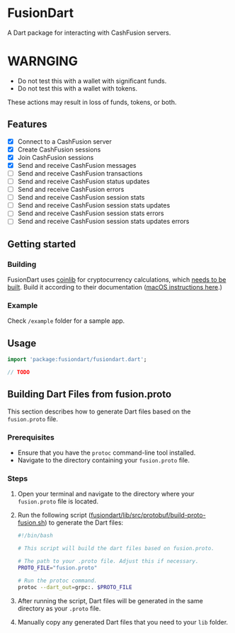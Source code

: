 <!-- 
This README describes the package. If you publish this package to pub.dev,
this README's contents appear on the landing page for your package.

For information about how to write a good package README, see the guide for
[writing package pages](https://dart.dev/guides/libraries/writing-package-pages). 

For general information about developing packages, see the Dart guide for
[creating packages](https://dart.dev/guides/libraries/create-library-packages)
and the Flutter guide for
[developing packages and plugins](https://flutter.dev/developing-packages). 
-->

# FusionDart

A Dart package for interacting with CashFusion servers.

# WARNGING

 - Do not test this with a wallet with significant funds.
 - Do not test this with a wallet with tokens.

These actions may result in loss of funds, tokens, or both.

## Features

 - [x] Connect to a CashFusion server
 - [x] Create CashFusion sessions
 - [x] Join CashFusion sessions
 - [x] Send and receive CashFusion messages
 - [ ] Send and receive CashFusion transactions
 - [ ] Send and receive CashFusion status updates
 - [ ] Send and receive CashFusion errors
 - [ ] Send and receive CashFusion session stats
 - [ ] Send and receive CashFusion session stats updates
 - [ ] Send and receive CashFusion session stats errors
 - [ ] Send and receive CashFusion session stats updates errors

## Getting started

### Building

FusionDart uses [coinlib](https://github.com/peercoin/coinlib) for cryptocurrency calculations, which [needs to be built](https://github.com/peercoin/coinlib/tree/master/coinlib#building-for-linux).  Build it according to their documentation ([macOS instructions here](https://github.com/peercoin/coinlib/tree/master/coinlib#building-for-macos).)

### Example

Check `/example` folder for a sample app.

## Usage

```dart
import 'package:fusiondart/fusiondart.dart';

// TODO
```

## Building Dart Files from fusion.proto

This section describes how to generate Dart files based on the `fusion.proto` file.

### Prerequisites

- Ensure that you have the `protoc` command-line tool installed.
- Navigate to the directory containing your `fusion.proto` file.

### Steps

1. Open your terminal and navigate to the directory where your `fusion.proto` file is located.
2. Run the following script ([fusiondart/lib/src/protobuf/build-proto-fusion.sh](https://github.com/cypherstack/fusiondart/blob/staging/lib/src/protobuf/build-proto-fusion.sh)) to generate the Dart files:

    ```bash
    #!/bin/bash

    # This script will build the dart files based on fusion.proto.

    # The path to your .proto file. Adjust this if necessary.
    PROTO_FILE="fusion.proto"

    # Run the protoc command.
    protoc --dart_out=grpc:. $PROTO_FILE
    ```

3. After running the script, Dart files will be generated in the same directory as your `.proto` file.
4. Manually copy any generated Dart files that you need to your `lib` folder.
